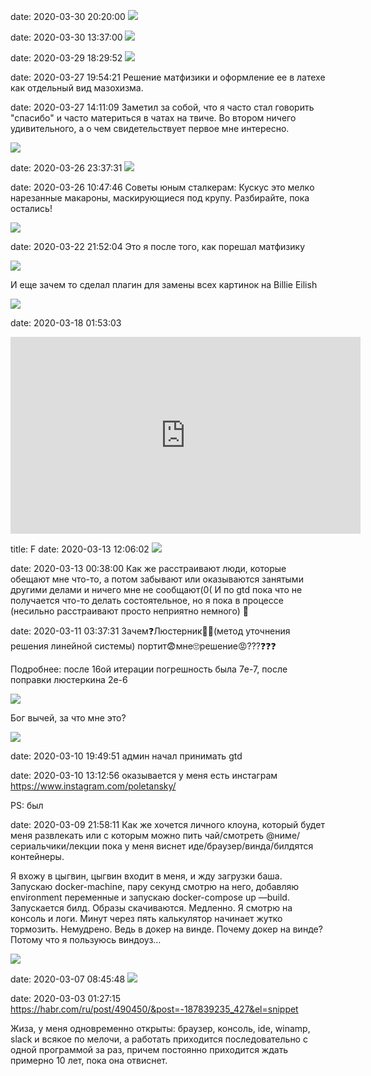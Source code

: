date: 2020-03-30 20:20:00
![](/blog/static/img/aJtuuGqcGC8.jpg)

date: 2020-03-30 13:37:00
![](/blog/static/img/cB42fXvKxlc.jpg)

date: 2020-03-29 18:29:52
![](/blog/static/img/RSCOiNiM1oE.jpg)

date: 2020-03-27 19:54:21
Решение матфизики и оформление ее в латехе как отдельный вид мазохизма.

date: 2020-03-27 14:11:09
Заметил за собой, что я часто стал говорить "спасибо" и часто материться в чатах на твиче. Во втором ничего удивительного, а о чем свидетельствует первое мне интересно.

![](/blog/static/img/9MnD1p2Z6gc.jpg)

date: 2020-03-26 23:37:31
![](/blog/static/img/ndvHt4Qcn1Q.jpg)

date: 2020-03-26 10:47:46
Советы юным сталкерам:
Кускус это мелкo нарезанные макароны, маскирующиеся под крупу. Разбирайте, пока остались!

![](/blog/static/img/Jap-ne2o7bM.jpg)

date: 2020-03-22 21:52:04
Это я после того, как порешал матфизику

![](/blog/static/img/9P3ORlAsEc0.jpg)

И еще зачем то сделал плагин для замены всех картинок на Billie Eilish

![](/blog/static/img/t6r-JLT6k14.jpg)

date: 2020-03-18 01:53:03
<iframe width="560" height="315" src="https://www.youtube.com/embed/vEUF1N7Onr8" title="YouTube video player" frameborder="0" allow="accelerometer; autoplay; clipboard-write; encrypted-media; gyroscope; picture-in-picture" allowfullscreen></iframe>

title: F
date: 2020-03-13 12:06:02
![](/blog/static/img/Av8daqKarTE.jpg)

date: 2020-03-13 00:38:00
Как же расстраивают люди, которые обещают мне что-то, а потом забывают или оказываются занятыми другими делами и ничего мне не сообщают(0(
И по gtd пока что не получается что-то делать состоятельное, но я пока в процессе
(несильно расстраивают просто неприятно немного)
🙂

date: 2020-03-11 03:37:31
Зачем❓Люстерник👨‍🔬(метод уточнения решения линейной системы) портит😨мне🙄решение😡???❓❓❓

Подробнее: после 16ой итерации погрешность была 7e-7, после поправки люстеркина 2e-6

![](/blog/static/img/a8LhHsq7xsw.jpg)

Бог вычей, за что мне это?

![](/blog/static/img/_hN2mbxN9Kk.jpg)

date: 2020-03-10 19:49:51
админ начал принимать gtd

date: 2020-03-10 13:12:56
оказывается у меня есть инстаграм https://www.instagram.com/poletansky/

PS: был

date: 2020-03-09 21:58:11
Как же хочется личного клоуна, который будет меня развлекать или с которым можно пить чай/смотреть @ниме/сериальчики/лекции пока у меня виснет иде/браузер/винда/билдятся контейнеры.

Я вхожу в цыгвин, цыгвин входит в меня, и жду загрузки баша. Запускаю docker-machine, пару секунд смотрю на него, добавляю environment переменные и запускаю docker-compose up —build. Запускается билд. Образы скачиваются. Медленно. Я смотрю на консоль и логи. Минут через пять калькулятор начинает жутко тормозить. Немудрено. Ведь в докер на винде. Почему докер на винде? Потому что я пользуюсь виндоуз…

![](/blog/static/img/1wIDZ3ey2oA.jpg)

date: 2020-03-07 08:45:48
![](/blog/static/img/ZPtTj0h-2vA.jpg)

date: 2020-03-03 01:27:15
https://habr.com/ru/post/490450/&post=-187839235_427&el=snippet

Жиза, у меня одновременно открыты: браузер, консоль, ide, winamp, slack и всякое по мелочи, а работать приходится последовательно с одной программой за раз, причем постоянно приходится ждать примерно 10 лет, пока она отвиснет.
